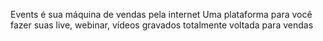 Events é sua máquina de vendas pela internet
Uma plataforma para você fazer suas live, webinar, vídeos gravados totalmente voltada para vendas

